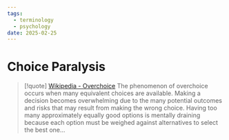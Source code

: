 ```yaml
---
tags:
  - terminology
  - psychology
date: 2025-02-25
---
```

# Choice Paralysis

> [!quote] [Wikipedia - Overchoice](https://en.wikipedia.org/wiki/Overchoice)
> The phenomenon of overchoice occurs when many equivalent choices are available. Making a decision becomes overwhelming due to the many potential outcomes and risks that may result from making the wrong choice. Having too many approximately equally good options is mentally draining because each option must be weighed against alternatives to select the best one...

